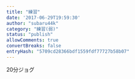```yaml
---
title: "練習"
date: '2017-06-29T19:59:30'
author: "subaru44k"
category: "練習(弱)"
status: "publish"
allowComments: true
convertBreaks: false
entryHash: "5709cd28366bdf1559fdf77727b58b07"
---
```

20分ジョグ
